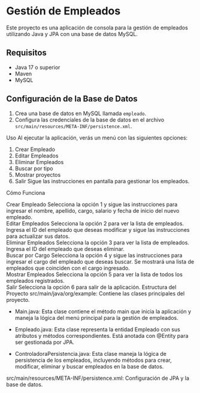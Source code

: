 # Gestión de Empleados

Este proyecto es una aplicación de consola para la gestión de empleados utilizando Java y JPA con una base de datos MySQL.

## Requisitos

- Java 17 o superior
- Maven
- MySQL

## Configuración de la Base de Datos

1. Crea una base de datos en MySQL llamada `empleado`.
2. Configura las credenciales de la base de datos en el archivo `src/main/resources/META-INF/persistence.xml`.

Uso
Al ejecutar la aplicación, verás un menú con las siguientes opciones:  
  1. Crear Empleado
  2. Editar Empleados
  3. Eliminar Empleados
  4. Buscar por tipo
  5. Mostrar proyectos
  6. Salir
Sigue las instrucciones en pantalla para gestionar los empleados.

Cómo Funciona

Crear Empleado
  Selecciona la opción 1 y sigue las instrucciones para ingresar el nombre, apellido, cargo, salario y fecha de inicio del nuevo empleado.  
Editar Empleados
  Selecciona la opción 2 para ver la lista de empleados. Ingresa el ID del empleado que deseas modificar y sigue las instrucciones para actualizar sus datos.  
Eliminar Empleados
  Selecciona la opción 3 para ver la lista de empleados. Ingresa el ID del empleado que deseas eliminar.  
Buscar por Cargo
  Selecciona la opción 4 y sigue las instrucciones para ingresar el cargo del empleado que deseas buscar. Se mostrará una lista de empleados que coinciden con el cargo ingresado.  
Mostrar Empleados
  Selecciona la opción 5 para ver la lista de todos los empleados registrados.  
Salir
  Selecciona la opción 6 para salir de la aplicación.
Estructura del Proyecto
  src/main/java/org/example: Contiene las clases principales del proyecto.
  
  - Main.java: Esta clase contiene el método main que inicia la aplicación y maneja la lógica del menú principal para la gestión de empleados.  
  
  - Empleado.java: Esta clase representa la entidad Empleado con sus atributos y métodos correspondientes. Está anotada con @Entity para ser gestionada por JPA.  
  
  - ControladoraPersistencia.java: Esta clase maneja la lógica de persistencia de los empleados, incluyendo métodos para crear, modificar, eliminar y buscar empleados en la base de datos.
  
  
  src/main/resources/META-INF/persistence.xml: Configuración de JPA y la base de datos.

